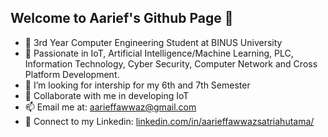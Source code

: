 ## Welcome to Aarief's Github Page 👋

- 🏫 3rd Year Computer Engineering Student at BINUS University
- 🌱 Passionate in IoT, Artificial Intelligence/Machine Learning, PLC, Information Technology, Cyber Security, Computer Network and Cross Platform Development.
- 🤔 I’m looking for intership for my 6th and 7th Semester
- 💬 Collaborate with me in developing IoT 
- 📫 Email me at: aarieffawwaz@gmail.com
- 🧵 Connect to my Linkedin: [linkedin.com/in/aarieffawwazsatriahutama/]([url](https://www.linkedin.com/in/aarieffawwazsatriahutama/))

<!--
**aarieffawwaz/aarieffawwaz** is a ✨ _special_ ✨ repository because its `README.md` (this file) appears on your GitHub profile.

Here are some ideas to get you started:

- 🔭 I’m currently working on ...
- 🌱 I’m currently learning ...
- 👯 I’m looking to collaborate on ...
- 🤔 I’m looking for help with ...
- 💬 Ask me about ...
- 📫 How to reach me: ...
- 😄 Pronouns: ...
- ⚡ Fun fact: ...
-->
